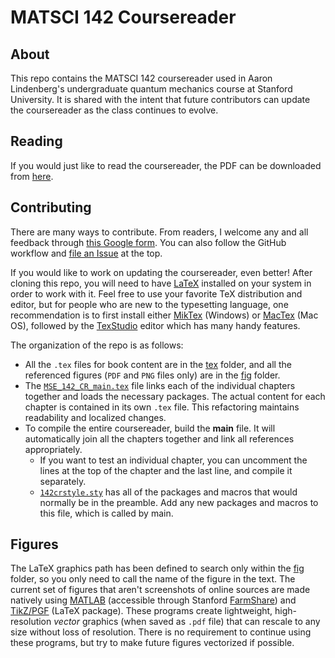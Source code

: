 # MATSCI 142 Coursereader

## About
This repo contains the MATSCI 142 coursereader used in Aaron Lindenberg's undergraduate quantum mechanics course at Stanford University. It is shared with the intent that future contributors can update the coursereader as the class continues to evolve. 

## Reading
If you would just like to read the coursereader, the PDF can be downloaded from [here](tex/MSE_142_CR_main.pdf).

## Contributing
There are many ways to contribute. From readers, I welcome any and all feedback through [this Google form](https://docs.google.com/forms/d/e/1FAIpQLSfBslPX-CTW2bvkPTJsWzHlVSHXC_u8ixhXTY8gSjVxzC-yyA/viewform). You can also follow the GitHub workflow and [file an Issue](https://github.com/enze-chen/mse_142_cr/issues) at the top.

If you would like to work on updating the coursereader, even better! After cloning this repo, you will need to have [LaTeX]("http://www.latex-project.org/") installed on your system in order to work with it. Feel free to use your favorite TeX distribution and editor, but for people who are new to the typesetting language, one recommendation is to first install either [MikTex](https://miktex.org/) (Windows) or [MacTex](http://tug.org/mactex/) (Mac OS), followed by the [TexStudio](http://texstudio.sourceforge.net/) editor which has many handy features.

The organization of the repo is as follows:
* All the `.tex` files for book content are in the [tex](./tex/) folder, and all the referenced figures (`PDF` and `PNG` files only) are in the [fig](./fig/) folder.
* The [`MSE_142_CR_main.tex`](./tex/MSE_142_CR_main.tex) file links each of the individual chapters together and loads the necessary packages. The actual content for each chapter is contained in its own `.tex` file. This refactoring maintains readability and localized changes.
* To compile the entire coursereader, build the **main** file. It will automatically join all the chapters together and link all references appropriately.
    * If you want to test an individual chapter, you can uncomment the lines at the top of the chapter and the last line, and compile it separately.
    * [`142crstyle.sty`](./tex/142crstyle.sty) has all of the packages and macros that would normally be in the preamble. Add any new packages and macros to this file, which is called by main.

## Figures
The LaTeX graphics path has been defined to search only within the [fig](./fig/) folder, so you only need to call the name of the figure in the text. The current set of figures that aren't screenshots of online sources are made natively using [MATLAB](https://www.mathworks.com/products/matlab.html) (accessible through Stanford [FarmShare](https://web.stanford.edu/group/farmshare/cgi-bin/wiki/index.php/MATLAB)) and [TikZ/PGF](http://www.texample.net/tikz/) (LaTeX package). These programs create lightweight, high-resolution *vector* graphics (when saved as `.pdf` file) that can rescale to any size without loss of resolution. There is no requirement to continue using these programs, but try to make future figures vectorized if possible.
